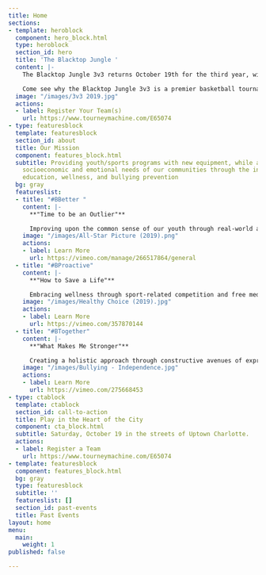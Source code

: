 ```yaml
---
title: Home
sections:
- template: heroblock
  component: hero_block.html
  type: heroblock
  section_id: hero
  title: 'The Blacktop Jungle '
  content: |-
    The Blacktop Jungle 3v3 returns October 19th for the third year, with over 100 expected teams, 400 players, and 1000 spectators from across the region. All skill and age levels as we converge on the streets of Charlotte for a day of competition and fun in the sun.

    Come see why the Blacktop Jungle 3v3 is a premier basketball tournament in the Carolinas.
  image: "/images/3v3 2019.jpg"
  actions:
  - label: Register Your Team(s)
    url: https://www.tourneymachine.com/E65074
- type: featuresblock
  template: featuresblock
  section_id: about
  title: Our Mission
  component: features_block.html
  subtitle: Providing youth/sports programs with new equipment, while addressing the
    socioeconomic and emotional needs of our communities through the initiatives of
    education, wellness, and bullying prevention
  bg: gray
  featureslist:
  - title: "#BBetter "
    content: |-
      **"Time to be an Outlier"**

      Improving upon the common sense of our youth through real-world applications, in order to construct socially robust and diverse networks
    image: "/images/All-Star Picture (2019).png"
    actions:
    - label: Learn More
      url: https://vimeo.com/manage/266517864/general
  - title: "#BProactive"
    content: |-
      **"How to Save a Life"**

      Embracing wellness through sport-related competition and free medical screenings to encourage individuals to lead healthy lives
    image: "/images/Healthy Choice (2019).jpg"
    actions:
    - label: Learn More
      url: https://vimeo.com/357870144
  - title: "#BTogether"
    content: |-
      **"What Makes Me Stronger"**

      Creating a holistic approach through constructive avenues of expression to enhance personal growth, artistic achievement, and prevention programs geared towards the eradication of bullying
    image: "/images/Bullying - Independence.jpg"
    actions:
    - label: Learn More
      url: https://vimeo.com/275668453
- type: ctablock
  template: ctablock
  section_id: call-to-action
  title: Play in the Heart of the City
  component: cta_block.html
  subtitle: Saturday, October 19 in the streets of Uptown Charlotte.
  actions:
  - label: Register a Team
    url: https://www.tourneymachine.com/E65074
- template: featuresblock
  component: features_block.html
  bg: gray
  type: featuresblock
  subtitle: ''
  featureslist: []
  section_id: past-events
  title: Past Events
layout: home
menu:
  main:
    weight: 1
published: false

---
```

